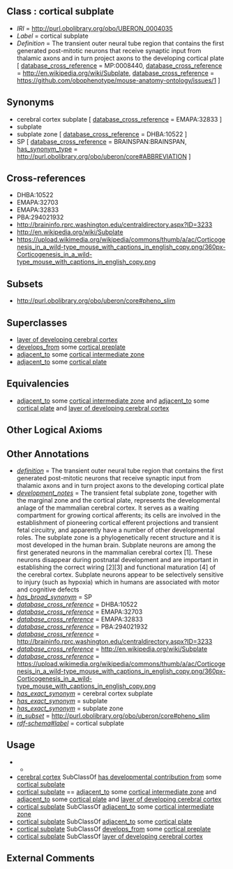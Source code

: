 
## Class : cortical subplate

 * *IRI* = http://purl.obolibrary.org/obo/UBERON_0004035
 * *Label* = cortical subplate
 * *Definition* = The transient outer neural tube region that contains the first generated post-mitotic neurons that receive synaptic input from thalamic axons and in turn project axons to the developing cortical plate [ [database_cross_reference](../../ef/oboInOwl#hasDbXref.md) = MP:0008440, [database_cross_reference](../../ef/oboInOwl#hasDbXref.md) = http://en.wikipedia.org/wiki/Subplate, [database_cross_reference](../../ef/oboInOwl#hasDbXref.md) = https://github.com/obophenotype/mouse-anatomy-ontology/issues/1 ]

## Synonyms

 * cerebral cortex subplate [ [database_cross_reference](../../ef/oboInOwl#hasDbXref.md) = EMAPA:32833 ]
 * subplate
 * subplate zone [ [database_cross_reference](../../ef/oboInOwl#hasDbXref.md) = DHBA:10522 ]
 * SP [ [database_cross_reference](../../ef/oboInOwl#hasDbXref.md) = BRAINSPAN:BRAINSPAN, [has_synonym_type](../../pe/oboInOwl#hasSynonymType.md) = http://purl.obolibrary.org/obo/uberon/core#ABBREVIATION ]

## Cross-references

 * DHBA:10522
 * EMAPA:32703
 * EMAPA:32833
 * PBA:294021932
 * http://braininfo.rprc.washington.edu/centraldirectory.aspx?ID=3233
 * http://en.wikipedia.org/wiki/Subplate
 * https://upload.wikimedia.org/wikipedia/commons/thumb/a/ac/Corticogenesis_in_a_wild-type_mouse_with_captions_in_english_copy.png/360px-Corticogenesis_in_a_wild-type_mouse_with_captions_in_english_copy.png

## Subsets

 * http://purl.obolibrary.org/obo/uberon/core#pheno_slim

## Superclasses

 * [layer of developing cerebral cortex](../../UBERON/50/UBERON_0014950.md)
 * [develops_from](../../RO/02/RO_0002202.md) some [cortical preplate](../../UBERON/11/UBERON_0034711.md)
 * [adjacent_to](../../RO/20/RO_0002220.md) some [cortical intermediate zone](../../UBERON/40/UBERON_0004040.md)
 * [adjacent_to](../../RO/20/RO_0002220.md) some [cortical plate](../../UBERON/43/UBERON_0005343.md)

## Equivalencies

 * [adjacent_to](../../RO/20/RO_0002220.md) some [cortical intermediate zone](../../UBERON/40/UBERON_0004040.md) and [adjacent_to](../../RO/20/RO_0002220.md) some [cortical plate](../../UBERON/43/UBERON_0005343.md) and [layer of developing cerebral cortex](../../UBERON/50/UBERON_0014950.md)

## Other Logical Axioms


## Other Annotations

 * *[definition](../../IAO/15/IAO_0000115.md)* = The transient outer neural tube region that contains the first generated post-mitotic neurons that receive synaptic input from thalamic axons and in turn project axons to the developing cortical plate
 * *[development_notes](../../UBPROP/11/UBPROP_0000011.md)* = The transient fetal subplate zone, together with the marginal zone and the cortical plate, represents the developmental anlage of the mammalian cerebral cortex. It serves as a waiting compartment for growing cortical afferents; its cells are involved in the establishment of pioneering cortical efferent projections and transient fetal circuitry, and apparently have a number of other developmental roles. The subplate zone is a phylogenetically recent structure and it is most developed in the human brain. Subplate neurons are among the first generated neurons in the mammalian cerebral cortex [1]. These neurons disappear during postnatal development and are important in establishing the correct wiring [2][3] and functional maturation [4] of the cerebral cortex. Subplate neurons appear to be selectively sensitive to injury (such as hypoxia) which in humans are associated with motor and cognitive defects
 * *[has_broad_synonym](../../ym/oboInOwl#hasBroadSynonym.md)* = SP
 * *[database_cross_reference](../../ef/oboInOwl#hasDbXref.md)* = DHBA:10522
 * *[database_cross_reference](../../ef/oboInOwl#hasDbXref.md)* = EMAPA:32703
 * *[database_cross_reference](../../ef/oboInOwl#hasDbXref.md)* = EMAPA:32833
 * *[database_cross_reference](../../ef/oboInOwl#hasDbXref.md)* = PBA:294021932
 * *[database_cross_reference](../../ef/oboInOwl#hasDbXref.md)* = http://braininfo.rprc.washington.edu/centraldirectory.aspx?ID=3233
 * *[database_cross_reference](../../ef/oboInOwl#hasDbXref.md)* = http://en.wikipedia.org/wiki/Subplate
 * *[database_cross_reference](../../ef/oboInOwl#hasDbXref.md)* = https://upload.wikimedia.org/wikipedia/commons/thumb/a/ac/Corticogenesis_in_a_wild-type_mouse_with_captions_in_english_copy.png/360px-Corticogenesis_in_a_wild-type_mouse_with_captions_in_english_copy.png
 * *[has_exact_synonym](../../ym/oboInOwl#hasExactSynonym.md)* = cerebral cortex subplate
 * *[has_exact_synonym](../../ym/oboInOwl#hasExactSynonym.md)* = subplate
 * *[has_exact_synonym](../../ym/oboInOwl#hasExactSynonym.md)* = subplate zone
 * *[in_subset](../../et/oboInOwl#inSubset.md)* = http://purl.obolibrary.org/obo/uberon/core#pheno_slim
 * *[rdf-schema#label](../../el/rdf-schema#label.md)* = cortical subplate

## Usage

 * -
 * [cerebral cortex](../../UBERON/56/UBERON_0000956.md) SubClassOf [has developmental contribution from](../../RO/54/RO_0002254.md) some [cortical subplate](../../UBERON/35/UBERON_0004035.md)
 * [cortical subplate](../../UBERON/35/UBERON_0004035.md) == [adjacent_to](../../RO/20/RO_0002220.md) some [cortical intermediate zone](../../UBERON/40/UBERON_0004040.md) and [adjacent_to](../../RO/20/RO_0002220.md) some [cortical plate](../../UBERON/43/UBERON_0005343.md) and [layer of developing cerebral cortex](../../UBERON/50/UBERON_0014950.md)
 * [cortical subplate](../../UBERON/35/UBERON_0004035.md) SubClassOf [adjacent_to](../../RO/20/RO_0002220.md) some [cortical intermediate zone](../../UBERON/40/UBERON_0004040.md)
 * [cortical subplate](../../UBERON/35/UBERON_0004035.md) SubClassOf [adjacent_to](../../RO/20/RO_0002220.md) some [cortical plate](../../UBERON/43/UBERON_0005343.md)
 * [cortical subplate](../../UBERON/35/UBERON_0004035.md) SubClassOf [develops_from](../../RO/02/RO_0002202.md) some [cortical preplate](../../UBERON/11/UBERON_0034711.md)
 * [cortical subplate](../../UBERON/35/UBERON_0004035.md) SubClassOf [layer of developing cerebral cortex](../../UBERON/50/UBERON_0014950.md)

## External Comments

